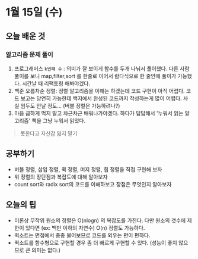 # 1월 15일 \(수\)

## 오늘 배운 것

### 알고리즘 문제 풀이

1. 프로그래머스 `k번째 수` : 의미가 잘 보이게 함수를 두개 나눠서 풀이했다. 다른 사람 풀이를 보니 map,filter,sort 를 한줄로 이어서 람다식으로 한 줄안에 풀이가 가능했다. 시간날 때 리팩토링 해봐야겠다.
2. 백준 오름차순 정렬: 정렬 알고리즘을 이해는 하겠는데 코드 구현이 아직 어렵다. 코드 보고는 당연히 가능한데 백지에서 완성된 코드까지 작성하는게 많이 어렵다. 사실 엄두도 안날 정도... \(버블 정렬은 가능하려나?\)
3. 마음 급하게 먹지 말고 차근차근 배워나가야겠다. 하다가 답답해서 '누워서 읽는 알고리즘' 책을 그냥 누워서 읽었다.

> 못한다고 자신감 잃지 말기

## 공부하기

* 버블 정렬, 삽입 정렬, 퀵 정렬, 머지 정렬, 힙 정렬을 직접 구현해 보자
* 위 정렬의 장단점과 복잡도에 대해 알아보자
* count sort와 radix sort의 코드를 이해하보고 장점은 무엇인지 알아보자

## 오늘의 팁

* 이론상 무작위 원소의 정렬은 O\(nlogn\) 의 복잡도를 가진다. 다만 원소의 갯수에 제한이 있다면 \(ex: 백만 이하의 자연수\) O\(n\) 정렬도 가능하다.
* 퀵소트는 면접에서 종종 물어보므로 코드를 외우는 편이 편하다.
* 퀵소트를 함수형으로 구현할 경우 좀 더 빠르게 구현할 수 있다. \(성능이 좋지 않으므로 큰 의미는 없다.\)

